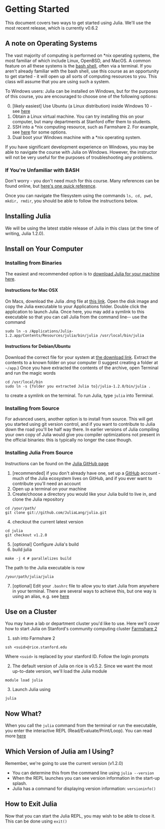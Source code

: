 # Getting Started

This document covers two ways to get started using Julia.  We'll use the most recent release, which is currently v0.6.2

## A note on Operating Systems

The vast majority of computing is performed on \*nix operating systems, the most familiar of which include Linux, OpenBSD, and MacOS.  A common feature on all these systems is the [bash shell](https://en.wikipedia.org/wiki/Bash_(Unix_shell)), often via a terminal.  If you aren't already familiar with the bash shell, use this course as an opportunity to get started - it will open up all sorts of computing resources to you.  This class will assume that you are using such a system.

To Windows users: Julia can be installed on Windows, but for the purposes of this course, you are encouraged to choose one of the following options:

0. [likely easiest] Use Ubuntu (a Linux distribution) inside Windows 10 - see [here](https://docs.microsoft.com/en-us/windows/wsl/install-win10)
1. Obtain a Linux virtual machine.  You can try installing this on your computer, but many departments at Stanford offer them to students.
2. SSH into a \*nix computing resource, such as Farmshare 2.  For example, see [here](https://www.ssh.com/ssh/client) for some options.  
3. Dual boot your Windows machine with a \*nix operating system.

If you have significant development experience on Windows, you may be able to navigate the course with Julia on Windows.  However, the instructor will not be very useful for the purposes of troubleshooting any problems.

### If You're Unfamiliar with BASH

Don't worry - you don't need much for this course.  Many references can be found online, but [here's one quick reference](https://courses.cs.washington.edu/courses/cse390a/14au/bash.html).  

Once you can navigate the filesystem using the commands ```ls, cd, pwd, mkdir, rmdir```, you should be able to follow the instructions below.

## Installing Julia

We will be using the latest stable release of Julia in this class (at the time of writing, Julia 1.2.0). 

## Install on Your Computer

### Installing from Binaries

The easiest and recommended option is to [download Julia for your machine here](https://julialang.org/downloads/).  

#### Instructions for Mac OSX

On Macs, download the Julia .dmg file at [this link](https://julialang-s3.julialang.org/bin/mac/x64/1.2/julia-1.2.0-mac64.dmg). Open the disk image and copy the Julia executable to your Applications folder. Double click the application to launch Julia. Once here, you may add a symlink to this executable so that you can call Julia from the command line-- use the command
```
sudo ln -s /Applications/Julia-1.2.app/Contents/Resources/julia/bin/julia /usr/local/bin/julia

``` 
#### Instructions for Debian/Ubuntu 

Download the correct file for your system at [the download link](https://julialang.org/downloads/). Extract the contents to a known folder on your computer (I suggest creating a folder at ```~/app```.) Once you have extracted the contents of the archive, open Terminal and run the magic words

```
cd /usr/local/bin
sudo ln -s {folder you extracted Julia to}/julia-1.2.0/bin/julia .
```

to create a symlink on the terminal. To run Julia, type ```julia``` into Terminal.

### Installing from Source

For advanced users, another option is to install from source.  This will get you started using git version control, and if you want to contribute to Julia down the road you'll be half way there. In earlier versions of Julia compiling your own copy of Julia would give you compiler optimizations not present in the official binaries: this is typically no longer the case though.

### Installing Julia From Source
Instructions can be found on the [Julia GitHub page](https://github.com/JuliaLang/julia#source-download-and-compilation)

1. [recommended] if you don't already have one, set up a [GitHub](https://github.com/) account - much of the Julia ecosystem lives on GitHub, and if you ever want to contribute you'll need an account
2. Open up a terminal on your machine
3. Create/choose a directory you would like your Julia build to live in, and clone the Julia repository
```
cd /your/path/
git clone git://github.com/JuliaLang/julia.git
```
4. checkout the current latest version
```
cd julia
git checkout v1.2.0
```
5. [optional] Configure Julia's build
6. build julia
```
make -j 4 # parallelizes build
```
The path to the Julia executable is now
```
/your/path/julia/julia
```
7. [optional] Edit your ```.bashrc``` file to allow you to start Julia from anywhere in your terminal.  There are several ways to achieve this, but one way is using an alias, e.g. see [here](https://askubuntu.com/questions/17536/how-do-i-create-a-permanent-bash-alias)

## Use on a Cluster

You may have a lab or department cluster you'd like to use.  Here we'll cover how to start Julia on Stanford's community computing cluster [Farmshare 2](https://srcc.stanford.edu/farmshare2)

1. ssh into Farmshare 2
```
ssh <suid>@rice.stanford.edu
```
Where ```<suid>``` is replaced by your stanford ID.  Follow the login prompts

2. The default version of Julia on rice is v0.5.2.  Since we want the most up-to-date version, we'll load the Julia module
~~~
module load julia
~~~
3. Launch Julia using
~~~
julia
~~~

## Now What?

When you call the ```julia``` command from the terminal or run the executable, you enter the interactive REPL (Read/Evaluate/Print/Loop).  You can read more [here](https://en.wikibooks.org/wiki/Introducing_Julia/The_REPL)

## Which Version of Julia am I Using?

Remember, we're going to use the current version (v1.2.0)

* You can determine this from the command line using ```julia --version```
* When the REPL launches you can see version information in the start-up splash.
* Julia has a command for displaying version information: ```versioninfo()```

## How to Exit Julia

Now that you can start the Julia REPL, you may wish to be able to close it.  This can be done using ```exit() ```
